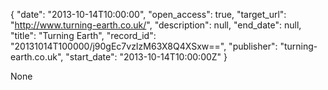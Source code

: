 {
  "date": "2013-10-14T10:00:00", 
  "open_access": true, 
  "target_url": "http://www.turning-earth.co.uk/", 
  "description": null, 
  "end_date": null, 
  "title": "Turning Earth", 
  "record_id": "20131014T100000/j90gEc7vzIzM63X8Q4XSxw==", 
  "publisher": "turning-earth.co.uk", 
  "start_date": "2013-10-14T10:00:00Z"
}

None
